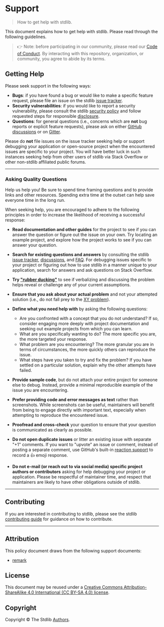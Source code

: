 <!--

@license Apache-2.0

Copyright (c) 2023 The Stdlib Authors.

Licensed under the Apache License, Version 2.0 (the "License");
you may not use this file except in compliance with the License.
You may obtain a copy of the License at

   http://www.apache.org/licenses/LICENSE-2.0

Unless required by applicable law or agreed to in writing, software
distributed under the License is distributed on an "AS IS" BASIS,
WITHOUT WARRANTIES OR CONDITIONS OF ANY KIND, either express or implied.
See the License for the specific language governing permissions and
limitations under the License.

-->

# Support

> How to get help with stdlib.

This document explains how to get help with stdlib. Please read through the following guidelines.

> 👉 Note: before participating in our community, please read our [Code of Conduct][stdlib-code-of-conduct]. By interacting with this repository, organization, or community, you agree to abide by its terms.

## Getting Help

Please seek support in the following ways:

-   **Bugs**: if you have found a bug or would like to make a specific feature request, please file an issue on the stdlib [issue tracker][stdlib-issues].
-   **Security vulnerabilities**: if you would like to report a security vulnerability, please consult the stdlib [security policy][stdlib-security] and follow requested steps for responsible [disclosure][stdlib-security].
-   **Questions**: for general questions (i.e., concerns which are **not** bug reports or explicit feature requests), please ask on either [GitHub discussions][stdlib-discussions] or on [Gitter][stdlib-gitter].

Please do **not** file issues on the issue tracker seeking help or support debugging your application or open-source project when the encountered issues are specific to your project. You will have better luck in such instances seeking help from other users of stdlib via Stack Overflow or other non-stdlib affiliated public forums.

* * *

### Asking Quality Questions

Help us help you! Be sure to spend time framing questions and to provide links and other resources. Spending extra time at the outset can help save everyone time in the long run.

When seeking help, you are encouraged to adhere to the following principles in order to increase the likelihood of receiving a successful response:

-   **Read documentation and other guides** for the project to see if you can answer the question or figure out the issue on your own. Try locating an example project, and explore how the project works to see if you can answer your question.

-   **Search for existing questions and answers** by consulting the stdlib [issue tracker][stdlib-issues], [discussions][stdlib-discussions], and [FAQ][stdlib-faq]. For debugging issues specific to your project or figuring out how to use stdlib in a manner unique to your application, search for answers and ask questions on Stack Overflow.

-   **Try ["rubber ducking"][rubber-duck-debugging]** to see if verbalizing and discussing the problem helps reveal or challenge any of your current assumptions.

-   **Ensure that you ask about your actual problem** and not your attempted solution (i.e., do not fall prey to the [XY problem][xy-problem]).

-   **Define what you need help with** by asking the following questions:

    -   Are you confronted with a concept that you do not understand? If so, consider engaging more deeply with project documentation and seeking out example projects from which you can learn.
    -   What are you specifically wanting to do? The more specific you are, the more targeted your response.
    -   What problem are you encountering? The more granular you are in terms of circumstances, the more quickly others can reproduce the issue.
    -   What steps have you taken to try and fix the problem? If you have settled on a particular solution, explain why the other attempts have failed.

-   **Provide sample code**, but do not attach your entire project for someone else to debug. Instead, provide a minimal reproducible example of the issue you are encountering.

-   **Prefer providing code and error messages as text** rather than screenshots. While screenshots can be useful, maintainers will benefit from being to engage directly with important text, especially when attempting to reproduce the encountered issue.

-   **Proofread and cross-check** your question to ensure that your question is communicated as clearly as possible.

-   **Do not open duplicate issues** or litter an existing issue with separate "+1" comments. If you want to "upvote" an issue or comment, instead of posting a separate comment, use GitHub's built-in [reaction support][github-reactions] to record a 👍 emoji response.

-   **Do not e-mail (or reach out to via social media) specific project authors or contributors** asking for help debugging your project or application. Please be respectful of maintainer time, and respect that maintainers are likely to have other obligations outside of stdlib.

* * *

## Contributing

If you are interested in contributing to stdlib, please see the stdlib [contributing guide][stdlib-contributing] for guidance on how to contribute.

* * *

## Attribution

This policy document draws from the following support documents:

-   [remark][remark-support]

## License

This document may be reused under a [Creative Commons Attribution-ShareAlike 4.0 International (CC BY-SA 4.0) license][cc-by-sa-4.0].

## Copyright

Copyright © The Stdlib [Authors][stdlib-authors].

<!-- Section for all links. Make sure to keep an empty line after the `section` element and another before the `/section` close. -->

<section class="links">

[stdlib-authors]: https://github.com/stdlib-js/stdlib/graphs/contributors

[stdlib-code-of-conduct]: https://github.com/stdlib-js/stdlib/blob/develop/CODE_OF_CONDUCT.md

[stdlib-discussions]: https://github.com/stdlib-js/stdlib/discussions

[stdlib-gitter]: https://gitter.im/stdlib-js/stdlib

[stdlib-issues]: https://github.com/stdlib-js/stdlib/issues

[stdlib-security]: https://github.com/stdlib-js/stdlib/security

[stdlib-faq]: https://github.com/stdlib-js/stdlib/blob/develop/FAQ.md

[stdlib-contributing]: https://github.com/stdlib-js/stdlib/blob/develop/CONTRIBUTING.md

[rubber-duck-debugging]: https://rubberduckdebugging.com/

[xy-problem]: https://meta.stackexchange.com/questions/66377/what-is-the-xy-problem/66378#66378

[remark-support]: https://github.com/remarkjs/.github/blob/8070442fde16e2c81f80bd65caab6d3a8cc090f4/support.md

[github-reactions]: https://github.blog/2016-03-10-add-reactions-to-pull-requests-issues-and-comments/

[cc-by-sa-4.0]: https://creativecommons.org/licenses/by-sa/4.0/

</section>

<!-- /.links -->
